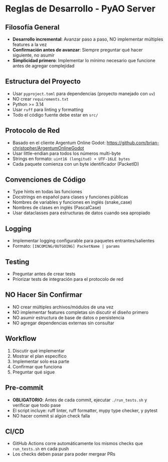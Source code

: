 # Reglas de Desarrollo - PyAO Server

## Filosofía General
- **Desarrollo incremental**: Avanzar paso a paso, NO implementar múltiples features a la vez
- **Confirmación antes de avanzar**: Siempre preguntar qué hacer siguiente, no asumir
- **Simplicidad primero**: Implementar lo mínimo necesario que funcione antes de agregar complejidad

## Estructura del Proyecto
- Usar `pyproject.toml` para dependencias (proyecto manejado con `uv`)
- NO crear `requirements.txt`
- Python >= 3.14
- Usar `ruff` para linting y formatting
- Todo el código fuente debe estar en `src/`

## Protocolo de Red
- Basado en el cliente Argentum Online Godot: https://github.com/brian-christopher/ArgentumOnlineGodot
- Usar little-endian para todos los números multi-byte
- Strings en formato: `uint16 (longitud) + UTF-16LE bytes`
- Cada paquete comienza con un byte identificador (PacketID)

## Convenciones de Código
- Type hints en todas las funciones
- Docstrings en español para clases y funciones públicas
- Nombres de variables y funciones en inglés (snake_case)
- Nombres de clases en inglés (PascalCase)
- Usar dataclasses para estructuras de datos cuando sea apropiado

## Logging
- Implementar logging configurable para paquetes entrantes/salientes
- Formato: `[INCOMING/OUTGOING] PacketName | params`

## Testing
- Preguntar antes de crear tests
- Priorizar tests de integración para el protocolo de red

## NO Hacer Sin Confirmar
- NO crear múltiples archivos/módulos de una vez
- NO implementar features completas sin discutir el diseño primero
- NO asumir estructura de base de datos o persistencia
- NO agregar dependencias externas sin consultar

## Workflow
1. Discutir qué implementar
2. Mostrar el plan específico
3. Implementar solo esa parte
4. Confirmar que funciona
5. Preguntar qué sigue

## Pre-commit
- **OBLIGATORIO**: Antes de cada commit, ejecutar `./run_tests.sh` y verificar que todo pase
- El script incluye: ruff linter, ruff formatter, mypy type checker, y pytest
- NO hacer commit si algún check falla

## CI/CD
- GitHub Actions corre automáticamente los mismos checks que `run_tests.sh` en cada push
- Los checks deben pasar para poder mergear PRs
